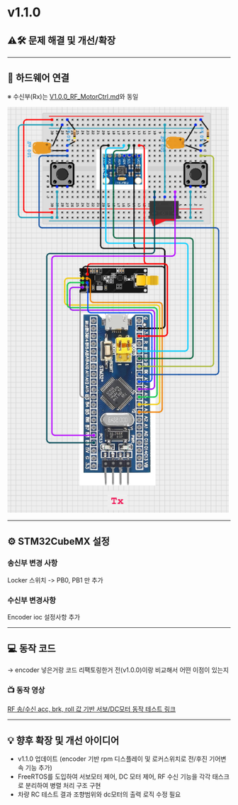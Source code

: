 # v1.1.0

## ⚠️🛠️ 문제 해결 및 개선/확장


---

## 🔌 하드웨어 연결
※ 수신부(Rx)는 [V1.0.0_RF_MotorCtrl.md](./V1.0.0_RF_MotorCtrl.md)와 동일

<img src="../wiring_diagram/central_v1.1.0.png" alt="Locker, Encoder RPM 측정 추가 배선도" width="500"/>



---

## ⚙️ STM32CubeMX 설정

### 송신부 변경 사항
Locker 스위치 -> PB0, PB1 만 추가

### 수신부 변경사항
Encoder ioc 설정사항 추가


---

## 💻 동작 코드
-> encoder 넣은거랑 코드 리팩토링한거 
전(v1.0.0)이랑 비교해서 어떤 이점이 있는지




### 📺 동작 영상
[RF 송/수신 acc, brk, roll 값 기반 서보/DC모터 동작 테스트 링크](https://www.youtube.com/watch?v=gWtgOxEqD58)

---

## 💡 향후 확장 및 개선 아이디어
- v1.1.0 업데이트 (encoder 기반 rpm 디스플레이 및 로커스위치로 전/후진 기어변속 기능 추가)
- FreeRTOS를 도입하여 서보모터 제어, DC 모터 제어, RF 수신 기능을 각각 태스크로 분리하여 병렬 처리 구조 구현
- 차량 RC 테스트 결과 조향범위와 dc모터의 출력 로직 수정 필요
